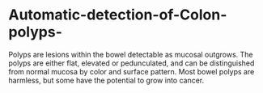 # Automatic-detection-of-Colon-polyps-
Polyps are lesions within the bowel detectable as mucosal outgrows. The polyps are either flat, elevated or pedunculated, and can be distinguished from normal mucosa by color and surface pattern. Most bowel polyps are harmless, but some have the potential to grow into cancer. 
